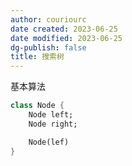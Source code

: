```yaml
---
author: couriourc
date created: 2023-06-25
date modified: 2023-06-25
dg-publish: false
title: 搜索树
---
```


基本算法

```dart
class Node {
	Node left;
	Node right;

	Node(lef)
}

```
